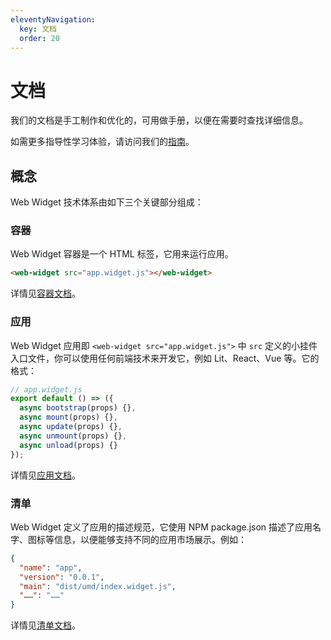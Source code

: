 ```yaml
---
eleventyNavigation:
  key: 文档
  order: 20
---
```


# 文档

我们的文档是手工制作和优化的，可用做手册，以便在需要时查找详细信息。

如需更多指导性学习体验，请访问我们的[指南](../guides/index.md)。

## 概念

Web Widget 技术体系由如下三个关键部分组成：

### 容器

Web Widget 容器是一个 HTML 标签，它用来运行应用。

```html
<web-widget src="app.widget.js"></web-widget>
```

详情见[容器文档](./container/overview.md)。

### 应用

Web Widget 应用即 `<web-widget src="app.widget.js">` 中 `src` 定义的小挂件入口文件，你可以使用任何前端技术来开发它，例如 Lit、React、Vue 等。它的格式：

```js
// app.widget.js
export default () => ({
  async bootstrap(props) {},
  async mount(props) {},
  async update(props) {},
  async unmount(props) {},
  async unload(props) {}
});
```

详情见[应用文档](./application/overview.md)。

### 清单

Web Widget 定义了应用的描述规范，它使用 NPM package.json 描述了应用名字、图标等信息，以便能够支持不同的应用市场展示。例如：

```json
{
  "name": "app",
  "version": "0.0.1",
  "main": "dist/umd/index.widget.js",
  "……": "……"
}
```

详情见[清单文档](./manifest/overview.md)。